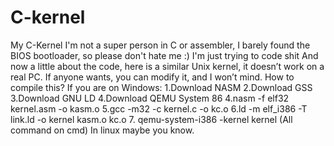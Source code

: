 # C-kernel
My C-Kernel
I'm not a super person in C or assembler, I barely found the BIOS bootloader, so please don't hate me :)
I'm just trying to code shit
And now a little about the code, here is a similar Unix kernel, it doesn’t work on a real PC. If anyone wants, you can modify it, and I won’t mind.
How to compile this?
If you are on Windows:
1.Download NASM
2.Download GSS
3.Download GNU LD
4.Download QEMU System 86
4.nasm -f elf32 kernel.asm -o kasm.o
5.gcc -m32 -c kernel.c -o kc.o
6.ld -m elf_i386 -T link.ld -o kernel kasm.o kc.o
7. qemu-system-i386 -kernel kernel
(All command on cmd)
In linux maybe you know.
